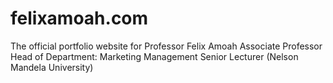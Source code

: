 # felixamoah.com
The official portfolio website for Professor Felix Amoah
Associate Professor
Head of Department: Marketing Management
Senior Lecturer
(Nelson Mandela University)
